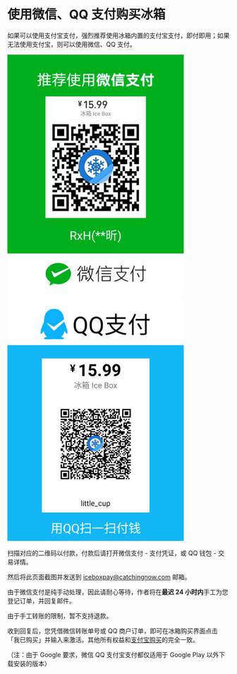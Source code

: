 # 使用微信、QQ 支付购买冰箱

如果可以使用支付宝支付，强烈推荐使用冰箱内置的支付宝支付，即付即用；如果无法使用支付宝，则可以使用微信、QQ 支付。

<img src="/wechatpay.jpg?raw=true" width="400"><img src="/qqpay.jpg?raw=true" width="400">

扫描对应的二维码以付款，付款后请打开微信支付 - 支付凭证，或 QQ 钱包 - 交易详情。

然后将此页面截图并发送到 <iceboxpay@catchingnow.com> 邮箱。

由于微信支付是纯手动处理，因此请耐心等待，作者将在**最迟 24 小时内**手工为您登记订单，并回复邮件。

由于手工转账的限制，暂不支持退款。

收到回复后，您凭借微信转账单号或 QQ 商户订单，即可在冰箱购买界面点击「我已购买」并输入来激活。其他所有权益和[支付宝购买](https://github.com/heruoxin/Ice-Box-Docs/blob/master/%E8%BD%AF%E4%BB%B6%E8%B4%AD%E4%B9%B0%E8%AF%B4%E6%98%8E.md)的完全一致。

（注：由于 Google 要求，微信 QQ 支付宝支付都仅适用于 Google Play 以外下载安装的版本）
